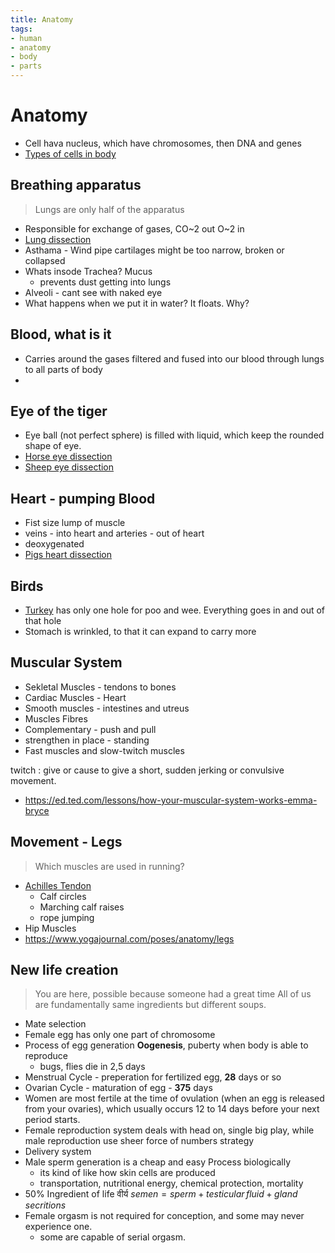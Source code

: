 ```yaml
---
title: Anatomy
tags:
- human
- anatomy
- body
- parts
---
```


# Anatomy

<TagLinks />

* Cell hava nucleus, which have chromosomes, then DNA and genes
* [Types of cells in body](https://www.thoughtco.com/types-of-cells-in-the-body-373388)

## Breathing apparatus

> Lungs are only half of the apparatus

* Responsible for exchange of gases, CO~2 out O~2 in
* [Lung dissection](https://youtu.be/CCqsYnIRqFE)
* Asthama - Wind pipe cartilages might be too narrow, broken or collapsed
* Whats insode Trachea? Mucus
  * prevents dust getting into lungs
* Alveoli - cant see with naked eye
* What happens when we put it in water? It floats. Why?

## Blood, what is it

* Carries around the gases filtered and fused into our blood through lungs to all parts of body
*

## Eye of the tiger

* Eye ball (not perfect sphere) is filled with liquid, which keep the rounded shape of eye.
* [Horse eye dissection](https://youtu.be/VK-x-8-JMwY)
* [Sheep eye dissection](https://youtu.be/FLrBfR_MieQ)

## Heart - pumping Blood

* Fist size lump of muscle
* veins - into heart and arteries - out of heart
* deoxygenated
* [Pigs heart dissection](https://youtu.be/yE3Y-XR8Ax4)

## Birds

* [Turkey](https://en.wikipedia.org/wiki/Turkey_(bird)) has only one hole for poo and wee. Everything goes in and out of that hole
* Stomach is wrinkled, to that it can expand to carry more

## Muscular System

* Sekletal Muscles - tendons to bones
* Cardiac Muscles - Heart
* Smooth muscles - intestines and utreus
* Muscles Fibres
* Complementary - push and pull
* strengthen in place - standing
* Fast muscles and slow-twitch muscles

twitch
: give or cause to give a short, sudden jerking or convulsive movement.

* https://ed.ted.com/lessons/how-your-muscular-system-works-emma-bryce

## Movement - Legs

> Which muscles are used in running?

* [Achilles Tendon](https://www.webmd.com/fitness-exercise/picture-of-the-achilles-tendon#1)
  * Calf circles
  * Marching calf raises
  * rope jumping
* Hip Muscles
* https://www.yogajournal.com/poses/anatomy/legs

## New life creation

> You are here, possible because someone had a great time
> All of us are fundamentally same ingredients but different soups.

* Mate selection
* Female egg has only one part of chromosome
* Process of egg generation **Oogenesis**, puberty when body is able to reproduce
  * bugs, flies die in 2,5 days
* Menstrual Cycle - preperation for fertilized egg, **28** days or so
* Ovarian Cycle - maturation of egg - **375** days
* Women are most fertile at the time of ovulation (when an egg is released from your ovaries), which usually occurs 12 to 14 days before your next period starts.
* Female reproduction system deals with head on, single big play, while male reproduction use sheer force of numbers strategy
* Delivery system
* Male sperm generation is a cheap and easy Process biologically
  * its kind of like how skin cells are produced
  * transportation, nutritional energy, chemical protection, mortality
* 50% Ingredient of life वीर्य $semen = sperm + testicular \, fluid + gland \, secritions$
* Female orgasm is not required for conception, and some may never experience one.
  * some are capable of serial orgasm.


<Footer />
